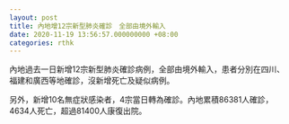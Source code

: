 ```yaml
---
layout: post
title: 內地增12宗新型肺炎確診　全部由境外輸入
date: 2020-11-19 13:56:57.000000000 +08:00
categories: rthk
---
```


內地過去一日新增12宗新型肺炎確診病例，全部由境外輸入，患者分別在四川、福建和廣西等地確診，沒新增死亡及疑似病例。

另外，新增10名無症狀感染者，4宗當日轉為確診。內地累積86381人確診，4634人死亡，超過81400人康復出院。

